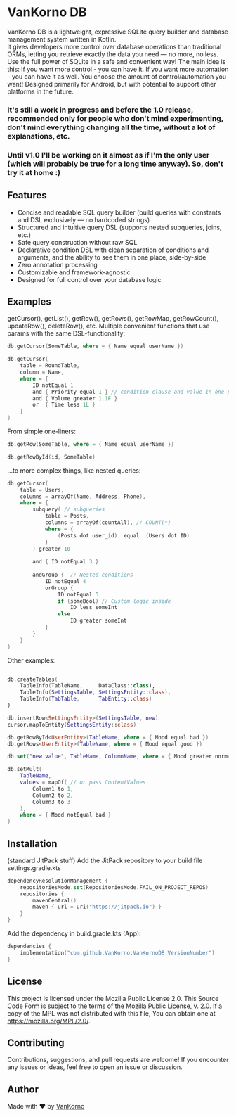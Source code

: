 # VanKorno DB

VanKorno DB is a lightweight, expressive SQLite query builder and database management system written in Kotlin.  
It gives developers more control over database operations than traditional ORMs, letting you retrieve exactly the data you need — no more, no less.
Use the full power of SQLite in a safe and convenient way!
The main idea is this: If you want more control - you can have it. If you want more automation - you can have it as well. You choose the amount of control/automation you want!
Designed primarily for Android, but with potential to support other platforms in the future.

### It's still a work in progress and before the 1.0 release, recommended only for people who don't mind experimenting, don't mind everything changing all the time, without a lot of explanations, etc.
### Until v1.0 I'll be working on it almost as if I'm the only user (which will probably be true for a long time anyway). So, don't try it at home :)


## Features

- Concise and readable SQL query builder (build queries with constants and DSL exclusively — no hardcoded strings)
- Structured and intuitive query DSL (supports nested subqueries, joins, etc.)
- Safe query construction without raw SQL
- Declarative condition DSL with clean separation of conditions and arguments, and the ability to see them in one place, side-by-side
- Zero annotation processing
- Customizable and framework-agnostic
- Designed for full control over your database logic


## Examples

getCursor(), getList(), getRow(), getRows(), getRowMap, getRowCount(), updateRow(), deleteRow(), etc.
Multiple convenient functions that use params with the same DSL-functionality:

```kotlin
db.getCursor(SomeTable, where = { Name equal userName })

db.getCursor(
    table = RoundTable,
    column = Name,
    where = {
        ID notEqual 1
        and { Priority equal 1 } // condition clause and value in one place
        and { Volume greater 1.1F }
        or  { Time less 1L }
    }
)
```


From simple one-liners:
```kotlin
db.getRow(SomeTable, where = { Name equal userName })

db.getRowById(id, SomeTable)
```

...to more complex things, like nested queries:

```kotlin
db.getCursor(
    table = Users,
    columns = arrayOf(Name, Address, Phone),
    where = {
        subquery( // subqueries
            table = Posts,
            columns = arrayOf(countAll), // COUNT(*)
            where = {
                (Posts dot user_id)  equal  (Users dot ID)
            }
        ) greater 10
        
        and { ID notEqual 3 }
        
        andGroup {  // Nested conditions
            ID notEqual 4
            orGroup {
                ID notEqual 5
                if (someBool) // Custom logic inside
                    ID less someInt
                else
                    ID greater someInt
            }
        }
    }
)
```

Other examples:

```kotlin

db.createTables(
    TableInfo(TableName,     DataClass::class),
    TableInfo(SettingsTable, SettingsEntity::class),
    TableInfo(TabTable,      TabEntity::class)
)

db.insertRow<SettingsEntity>(SettingsTable, new)
cursor.mapToEntity(SettingsEntity::class)

db.getRowById<UserEntity>(TableName, where = { Mood equal bad })
db.getRows<UserEntity>(TableName, where = { Mood equal good })

db.set("new value", TableName, ColumnName, where = { Mood greater normal })

db.setMult(
    TableName,
    values = mapOf( // or pass ContentValues
        Column1 to 1,
        Column2 to 2,
        Column3 to 3
    ),
    where = { Mood notEqual bad }
)

```

## Installation
(standard JitPack stuff)
Add the JitPack repository to your build file settings.gradle.kts
```kotlin
dependencyResolutionManagement {
	repositoriesMode.set(RepositoriesMode.FAIL_ON_PROJECT_REPOS)
	repositories {
		mavenCentral()
		maven { url = uri("https://jitpack.io") }
	}
}
```

Add the dependency in build.gradle.kts (App):
```kotlin
dependencies {
    implementation("com.github.VanKorno:VanKornoDB:VersionNumber")
}
```



## License
This project is licensed under the Mozilla Public License 2.0.
This Source Code Form is subject to the terms of the Mozilla Public License, v. 2.0.
If a copy of the MPL was not distributed with this file, You can obtain one at https://mozilla.org/MPL/2.0/.

## Contributing
Contributions, suggestions, and pull requests are welcome!
If you encounter any issues or ideas, feel free to open an issue or discussion.

## Author
Made with ❤️ by [VanKorno](https://github.com/VanKorno)